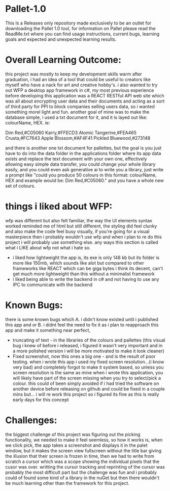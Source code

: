 # Pallet-1.0
This Is a Releases only repository made exclusively to be an outlet for downloading the Pallet 1.0 tool, for information on Pallet please read the ReadMe.txt where you can find usage instructions, current bugs, learning goals and expected and unexpected learning results. 

# Overall Learning Outcome:
this project was mostly to keep my development skills warm after graduation, i had an idea of a tool that could be useful to creators like myself who have a nack for art and creative hobby's. i also wanted to try out WFP a desktop app framework in c#, my most previous experience before developing this application was a REACT RESTful API web site which was all about encrypting user data and their documents and acting as a sort of third party for PPI to block companies selling users data, so i wanted something morel light and fun. another goal of mine was to make the database simple, i used a txt document for it, and it is layed out like: colourName, HEX. ie:

Dim Red,#C05060
Karry,#FFECD3
Atomic Tangerine,#FEA465
Crusta,#FC7643
Apple Blossom,#AF4F41
Pickled Bluewood,#273148

and there is another one txt document for pallettes, but the goal is you just have to do into the data folder in the applications folder where its app data exists and replace the text document with your own one, effectively allowing easy simple data transfer, you could change your whole library easily, and you could even ask generative ai to write you a library, just write a prompt like "could you produce 50 colours in this format: colourName, HEX and example would be: Dim Red,#C05060." and you have a whole new set of colours.

# things i liked about WFP:
wfp was different but also felt familiar, the way the UI elements syntax worked reminded me of html but still different, the styling did feel clunky and also make the code feel busy visually, if you're going for a visual masterpiece then i probably wouldn't use wfp and when i plan to re do this project i will probably use something else. any ways this section is called what i LIKE about wfp not what i hate so.
- i liked how lightweight the app is, its exe is only 148 kb but its folder is more like 150mb, which sounds like alot but compared to other frameworks like REACT which can be giga bytes i think its decent, can't get much more lightweight than this without a minimalist framework
- i liked being able to write  the backend in c# and not having to use any IPC to communicate with the backend


# Known Bugs:
there is some known bugs which A. i didn't know existed until i published this app and or B. i didnt feel the need to fix it as i plan to reapproach this app and make it something near perfect, 
- truncating of text - in the libraries of the colours and pallettes (this visual bug i knew of before i released, i figured it wasn't very important and in a more polished version i will be more motivated to make it look cleaner)
- Fixed screenshot, now this ones a big one - and is the result of poor testing. when i wrote this app i used my fixed screen resolution...(i know very bad) and completely forgot to make it system based, so unless you screen resolution is the same as mine when i wrote this application, you will likely have part of the screen missing when you try to select/pick a colour. this could of been simply avoided if i had tried the software on another device before releasing on github and could be fixed in a couple mins but... i will re work this project so i figured its fine as this is really early days for this concept

# Challenges: 
the biggest challenge of this project was figuring out the picking functionality, we needed to make it feel seemless, so how it works is, when we click pick, the app takes a screenshot and displays it in the palet window, but it makes  the screen view fullscreen without the title bar giving the illusion that their screen is frozen in time, then we had to write from scratch a cursor which was a scope showing the individual pixels that the cusor was over. writting the cursor tracking and reprinting of the cursor was probably the most difficult part but the challenge was fun and i probably could of found some kind of a library in the nuGet but then there wouldn't be much learning other than the framework for this project. 
